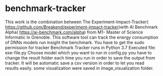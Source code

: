# benchmark-tracker
This work is the combination between The Experiment-Impact-Tracker( https://github.com/Breakend/experiment-impact-tracker)with AI Benchmark Alpha( https://ai-benchmark.com/alpha) from M1- Master of Science Informatic in Grenoble.
This software tool can track the energy consumption of DNNs models run insight the benchmark.
You have to get the sudo permission for tracker
Benchmark Tracker runs in Python 3.7
Executed file: exe-file.py
Choose model which you want to run in config.py
you have to change the result folder each time you run in order to save the output from tracker.
It will be automatic save a csv version in order to let you read results easily.
some visualization were saved in image_visualization folder.
